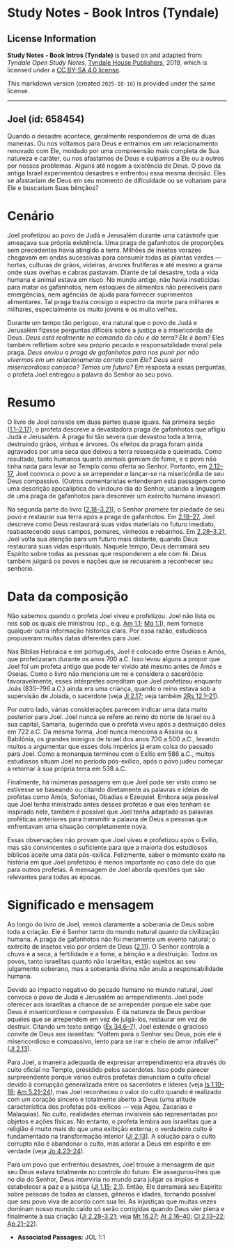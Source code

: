 # Study Notes - Book Intros (Tyndale)

## License Information

**Study Notes - Book Intros (Tyndale)** is based on and adapted from: _Tyndale Open Study Notes_, [Tyndale House Publishers](https://tyndaleopenresources.com/), 2019, which is licensed under a [CC BY-SA 4.0 license](https://creativecommons.org/licenses/by-sa/4.0/legalcode.en).

This markdown version (created `2025-10-16`) is provided under the same license.



--------------------------------

## Joel (id: 658454)

Quando o desastre acontece, geralmente respondemos de uma de duas maneiras. Ou nos voltamos para Deus e entramos em um relacionamento renovado com Ele, moldado por uma compreensão mais completa de Sua natureza e caráter, ou nos afastamos de Deus e culpamos a Ele ou a outros por nossos problemas. Alguns até negam a existência de Deus. O povo da antiga Israel experimentou desastres e enfrentou essa mesma decisão. Eles se afastariam de Deus em seu momento de dificuldade ou se voltariam para Ele e buscariam Suas bênçãos?

Cenário
=======

Joel profetizou ao povo de Judá e Jerusalém durante uma catástrofe que ameaçava sua própria existência. Uma praga de gafanhotos de proporções sem precedentes havia atingido a terra. Milhões de insetos vorazes chegavam em ondas sucessivas para consumir todas as plantas verdes — hortas, culturas de grãos, videiras, árvores frutíferas e até mesmo a grama onde suas ovelhas e cabras pastavam. Diante de tal desastre, toda a vida humana e animal estava em risco. No mundo antigo, não havia inseticidas para matar os gafanhotos, nem estoques de alimentos não perecíveis para emergências, nem agências de ajuda para fornecer suprimentos alimentares. Tal praga trazia consigo o espectro da morte para milhares e milhares, especialmente os muito jovens e os muito velhos.

Durante um tempo tão perigoso, era natural que o povo de Judá e Jerusalém fizesse perguntas difíceis sobre a justiça e a misericórdia de Deus. *Deus está realmente no comando do céu e da terra? Ele é bom?* Eles também refletiam sobre seu próprio pecado e responsabilidade moral pela praga. *Deus enviou a praga de gafanhotos para nos punir por não vivermos em um relacionamento correto com Ele? Deus será misericordioso conosco? Temos um futuro?* Em resposta a essas perguntas, o profeta Joel entregou a palavra do Senhor ao seu povo.

Resumo
======

O livro de Joel consiste em duas partes quase iguais. Na primeira seção ([1\.1–2\.17](https://ref.ly/Joel1:1-Joel2:17)), o profeta descreve a devastadora praga de gafanhotos que afligiu Judá e Jerusalém. A praga foi tão severa que devastou toda a terra, destruindo grãos, vinhas e árvores. Os efeitos da praga foram ainda agravados por uma seca que deixou a terra ressequida e queimada. Como resultado, tanto humanos quanto animais gemiam de fome, e o povo não tinha nada para levar ao Templo como oferta ao Senhor. Portanto, em [2\.12–17](https://ref.ly/Joel2:12-Joel2:17), Joel convoca o povo a se arrepender e lançar\-se na misericórdia de seu Deus compassivo. (Outros comentaristas entenderam esta passagem como uma descrição apocalíptica do vindouro dia do Senhor, usando a linguagem de uma praga de gafanhotos para descrever um exército humano invasor).

Na segunda parte do livro ([2\.18–3\.21](https://ref.ly/Joel2:18-Joel3:21)), o Senhor promete ter piedade de seu povo e restaurar sua terra após a praga de gafanhotos. Em [2\.18–27](https://ref.ly/Joel2:18-Joel2:27), Joel descreve como Deus restaurará suas vidas materiais no futuro imediato, reabastecendo seus campos, pomares, vinhedos e rebanhos. Em [2\.28–3\.21](https://ref.ly/Joel2:28-Joel3:21), Joel volta sua atenção para um futuro mais distante, quando Deus restaurará suas vidas espirituais. Naquele tempo, Deus derramará seu Espírito sobre todas as pessoas que responderem a ele com fé. Deus também julgará os povos e nações que se recusarem a reconhecer seu senhorio.

Data da composição
==================

Não sabemos quando o profeta Joel viveu e profetizou. Joel não lista os reis sob os quais ele ministrou (cp., e.g. [Am 1\.1](https://ref.ly/Amos1:1); [Mq 1\.1](https://ref.ly/Mic1:1)), nem fornece qualquer outra informação histórica clara. Por essa razão, estudiosos propuseram muitas datas diferentes para Joel.

Nas Bíblias Hebraica e em português, Joel é colocado entre Oseias e Amós, que profetizaram durante os anos 700 a.C. Isso levou alguns a propor que Joel foi um profeta antigo que pode ter vivido até mesmo antes de Amós e Oseias. Como o livro não menciona um rei e considera o sacerdócio favoravelmente, esses intérpretes acreditam que Joel profetizou enquanto Joás (835–796 a.C.) ainda era uma criança, quando o reino estava sob a supervisão de Joiada, o sacerdote (veja [Jl 2\.17](https://ref.ly/Joel2:17); veja também [2Rs 12\.1–21](https://ref.ly/2Kgs12:1-2Kgs12:21)).

Por outro lado, várias considerações parecem indicar uma data muito posterior para Joel. Joel nunca se refere ao reino do norte de Israel ou à sua capital, Samaria, sugerindo que o profeta viveu após a destruição deles em 722 a.C. Da mesma forma, Joel nunca menciona a Assíria ou a Babilônia, os grandes inimigos de Israel dos anos 700 a 500 a.C., levando muitos a argumentar que esses dois impérios já eram coisa do passado para Joel. Como a monarquia terminou com o Exílio em 586 a.C., muitos estudiosos situam Joel no período pós\-exílico, após o povo judeu começar a retornar à sua própria terra em 538 a.C.

Finalmente, há inúmeras passagens em que Joel pode ser visto como se estivesse se baseando ou citando diretamente as palavras e ideias de profetas como Amós, Sofonias, Obadias e Ezequiel. Embora seja possível que Joel tenha ministrado antes desses profetas e que eles tenham se inspirado nele, também é possível que Joel tenha adaptado as palavras proféticas anteriores para transmitir a palavra de Deus a pessoas que enfrentavam uma situação completamente nova.

Essas observações não provam que Joel viveu e profetizou após o Exílio, mas são convincentes o suficiente para que a maioria dos estudiosos bíblicos aceite uma data pós\-exílica. Felizmente, saber o momento exato na história em que Joel profetizou é menos importante no caso dele do que para outros profetas. A mensagem de Joel aborda questões que são relevantes para todas as épocas.

Significado e mensagem
======================

Ao longo do livro de Joel, vemos claramente a soberania de Deus sobre toda a criação. Ele é Senhor tanto do mundo natural quanto da civilização humana. A praga de gafanhotos não foi meramente um evento natural; o exército de insetos veio por ordem de Deus ([2\.11](https://ref.ly/Joel2:11)). O Senhor controla a chuva e a seca, a fertilidade e a fome, a bênção e a destruição. Todos os povos, tanto israelitas quanto não israelitas, estão sujeitos ao seu julgamento soberano, mas a soberania divina não anula a responsabilidade humana.

Devido ao impacto negativo do pecado humano no mundo natural, Joel convoca o povo de Judá e Jerusalém ao arrependimento. Joel pode oferecer aos israelitas a chance de se arrepender porque ele sabe que Deus é misericordioso e compassivo. É da natureza de Deus perdoar aqueles que se arrependem em vez de julgá\-los, restaurar em vez de destruir. Citando um texto antigo ([Êx 34\.6–7](https://ref.ly/Exod34:6-Exod34:7)), Joel estende o gracioso convite de Deus aos israelitas: “Voltem para o Senhor seu Deus, pois ele é misericordioso e compassivo, lento para se irar e cheio de amor infalível” ([Jl 2\.13](https://ref.ly/Joel2:13)).

Para Joel, a maneira adequada de expressar arrependimento era através do culto oficial no Templo, presidido pelos sacerdotes. Isso pode parecer surpreendente porque vários outros profetas denunciam o culto oficial devido à corrupção generalizada entre os sacerdotes e líderes (veja [Is 1\.10–18](https://ref.ly/Isa1:10-Isa1:18); [Am 5\.21–24](https://ref.ly/Amos5:21-Amos5:24)), mas Joel reconheceu o valor do culto quando é realizado com um coração sincero e totalmente aberto a Deus (uma atitude característica dos profetas pós\-exílicos — veja Ageu, Zacarias e Malaquias). No culto, realidades eternas invisíveis são representadas por objetos e ações físicas. No entanto, o profeta lembra aos israelitas que a religião é muito mais do que uma exibição externa; o verdadeiro culto é fundamentado na transformação interior ([Jl 2\.13](https://ref.ly/Joel2:13)). A solução para o culto corrupto não é abandonar o culto, mas adorar a Deus em espírito e em verdade (veja [Jo 4\.23–24](https://ref.ly/John4:23-John4:24)).

Para um povo que enfrentou desastres, Joel trouxe a mensagem de que seu Deus estava totalmente no controle do futuro. Ele assegurou\-lhes que no dia do Senhor, Deus interviria no mundo para julgar os ímpios e estabelecer a paz e a justiça ([Jl 1\.15](https://ref.ly/Joel1:15); [2\.1](https://ref.ly/Joel2:1)). Então, Ele derramará seu Espírito sobre pessoas de todas as classes, gêneros e idades, tornando possível que seu povo viva de acordo com sua lei. As injustiças que muitas vezes dominam nosso mundo caído só serão corrigidas quando Deus vier plena e finalmente à sua criação ([Jl 2\.28–3\.21](https://ref.ly/Joel2:28-Joel3:21); veja [Mt 16\.27](https://ref.ly/Matt16:27); [At 2\.16–40](https://ref.ly/Acts2:16-Acts2:40); [Cl 2\.13–22](https://ref.ly/Col2:13-Col2:22); [Ap 21–22](https://ref.ly/Rev21:1-Rev22:21)).

* **Associated Passages:** JOL 1:1

